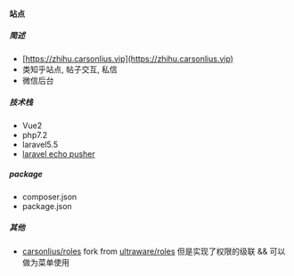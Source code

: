 #### 站点

#####  简述

+ [https://zhihu.carsonlius.vip](https://zhihu.carsonlius.vip)
+ 类知乎站点, 帖子交互, 私信
+ 微信后台

##### 技术栈

+ Vue2
+ php7.2
+ laravel5.5
+ [laravel echo pusher](https://dashboard.pusher.com/)

##### package

+ composer.json
+ package.json

##### 其他

+ [carsonlius/roles](https://github.com/carsonlius/roles) fork from [ultraware/roles](https://github.com/ultraware/roles)
  但是实现了权限的级联 && 可以做为菜单使用